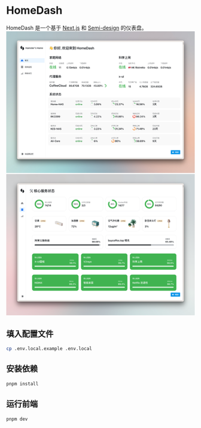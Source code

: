 # HomeDash
HomeDash 是一个基于 [Next.js](https://nextjs.org/) 和 [Semi-design](https://semi.design/zh-CN/start) 的仪表盘。
![screen-shot-one](/CleanShot%202023-09-23%20at%2011.04.22@2x.png)
![screen-shot-two](/CleanShot%202023-09-23%20at%2011.04.38@2x.png)
## 填入配置文件
    
```bash
cp .env.local.example .env.local
```

## 安装依赖

```bash
pnpm install
```


## 运行前端

```bash
pnpm dev
```
